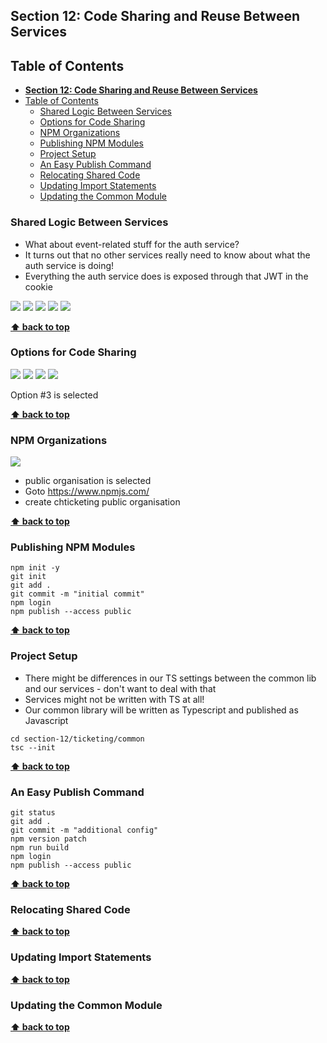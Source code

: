 ## **Section 12: Code Sharing and Reuse Between Services**

## Table of Contents
- [**Section 12: Code Sharing and Reuse Between Services**](#section-12-code-sharing-and-reuse-between-services)
- [Table of Contents](#table-of-contents)
  - [Shared Logic Between Services](#shared-logic-between-services)
  - [Options for Code Sharing](#options-for-code-sharing)
  - [NPM Organizations](#npm-organizations)
  - [Publishing NPM Modules](#publishing-npm-modules)
  - [Project Setup](#project-setup)
  - [An Easy Publish Command](#an-easy-publish-command)
  - [Relocating Shared Code](#relocating-shared-code)
  - [Updating Import Statements](#updating-import-statements)
  - [Updating the Common Module](#updating-the-common-module)

### Shared Logic Between Services

- What about event-related stuff for the auth service?
- It turns out that no other services really need to know about what the auth service is doing!
- Everything the auth service does is exposed through that JWT in the cookie

![](section-12/ticket-service-1.jpg)
![](section-12/ticket-service-2.jpg)
![](section-12/ticket-service-3.jpg)
![](section-12/ticket-service-4.jpg)
![](section-12/shared-lib.jpg)

**[⬆ back to top](#table-of-contents)**

### Options for Code Sharing

![](section-12/shared-lib.jpg)
![](section-12/option-1.jpg)
![](section-12/option-2.jpg)
![](section-12/option-3.jpg)

Option #3 is selected

**[⬆ back to top](#table-of-contents)**

### NPM Organizations

![](section-12/package-security.jpg)

- public organisation is selected
- Goto https://www.npmjs.com/
- create chticketing public organisation

**[⬆ back to top](#table-of-contents)**

### Publishing NPM Modules

```console
npm init -y
git init
git add .
git commit -m "initial commit"
npm login
npm publish --access public
```

**[⬆ back to top](#table-of-contents)**

### Project Setup

- There might be differences in our TS settings between the common lib and our services - don't want to deal with that
- Services might not be written with TS at all!
- Our common library will be written as Typescript and published as Javascript

```console
cd section-12/ticketing/common
tsc --init
```

**[⬆ back to top](#table-of-contents)**

### An Easy Publish Command

```console
git status
git add .
git commit -m "additional config"
npm version patch
npm run build
npm login
npm publish --access public
```

**[⬆ back to top](#table-of-contents)**

### Relocating Shared Code
**[⬆ back to top](#table-of-contents)**

### Updating Import Statements
**[⬆ back to top](#table-of-contents)**

### Updating the Common Module
**[⬆ back to top](#table-of-contents)**
